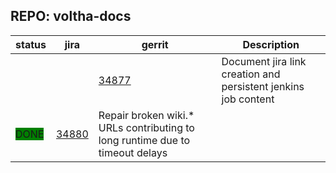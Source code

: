 ## REPO: voltha-docs

| status | jira | gerrit | Description |
| ------ | -----| ------ | ------------|
|        |      | [34877](https://gerrit.opencord.org/c/voltha-docs/+/34877) | Document jira link creation and persistent jenkins job content |
| <span style="background-color:green">DONE</span> | [34880](https://gerrit.opencord.org/c/voltha-docs/+/34880) | Repair broken wiki.* URLs contributing to long runtime due to timeout delays |
